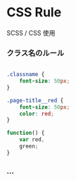# CSS Rule

SCSS / CSS 使用

### クラス名のルール

```scss

.classname {
	font-size: 50px;
}

.page-title__red {
	font-size: 50px;
	color: red;
}

```

```js
function() {
	var red,
	green;
}


```

### ...